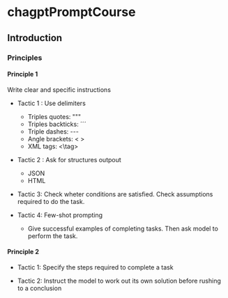 # chagptPromptCourse

## Introduction

### Principles

#### Principle 1

Write clear and specific instructions

- Tactic 1 : Use delimiters 
    - Triples quotes: """
    - Triples backticks: ´´´
    - Triple dashes: ---
    - Angle brackets: < >
    - XML tags: <tag> <\tag>

- Tactic 2 : Ask for structures outpout
    - JSON
    - HTML

- Tactic 3: Check wheter conditions are satisfied. Check assumptions required to do the task.

- Tactic 4: Few-shot prompting
    - Give successful examples of completing tasks. Then ask model to perform the task.

#### Principle 2
- Tactic 1: Specify the steps required to complete a task

- Tactic 2: Instruct the model to work out its own solution before rushing to a conclusion